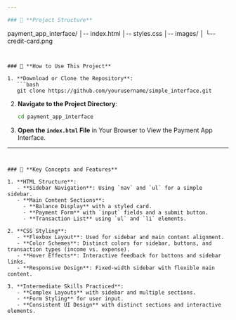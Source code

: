 ```yaml
---

### 📂 **Project Structure**

```
payment_app_interface/
│-- index.html
│-- styles.css
│-- images/
│   └-- credit-card.png
```


### 🚀 **How to Use This Project**

1. **Download or Clone the Repository**:
   ```bash
   git clone https://github.com/yourusername/simple_interface.git
   ```

2. **Navigate to the Project Directory**:
   ```bash
   cd payment_app_interface
   ```

3. **Open the `index.html` File** in Your Browser to View the Payment App Interface.

---
```


### 🌟 **Key Concepts and Features**

1. **HTML Structure**:
   - **Sidebar Navigation**: Using `nav` and `ul` for a simple sidebar.
   - **Main Content Sections**:
     - **Balance Display** with a styled card.
     - **Payment Form** with `input` fields and a submit button.
     - **Transaction List** using `ul` and `li` elements.

2. **CSS Styling**:
   - **Flexbox Layout**: Used for sidebar and main content alignment.
   - **Color Schemes**: Distinct colors for sidebar, buttons, and transaction types (income vs. expense).
   - **Hover Effects**: Interactive feedback for buttons and sidebar links.
   - **Responsive Design**: Fixed-width sidebar with flexible main content.

3. **Intermediate Skills Practiced**:
   - **Complex Layouts** with sidebar and multiple sections.
   - **Form Styling** for user input.
   - **Consistent UI Design** with distinct sections and interactive elements.
